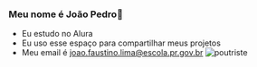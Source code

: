 ### Meu nome é João Pedro🖤
- Eu estudo no Alura
- Eu uso esse espaço para compartilhar meus projetos
- Meu email é joao.faustino.lima@escola.pr.gov.br
![poutriste](https://media.tenor.com/01y3iGUUR_8AAAAj/widetime-cat-dancing.gif)
